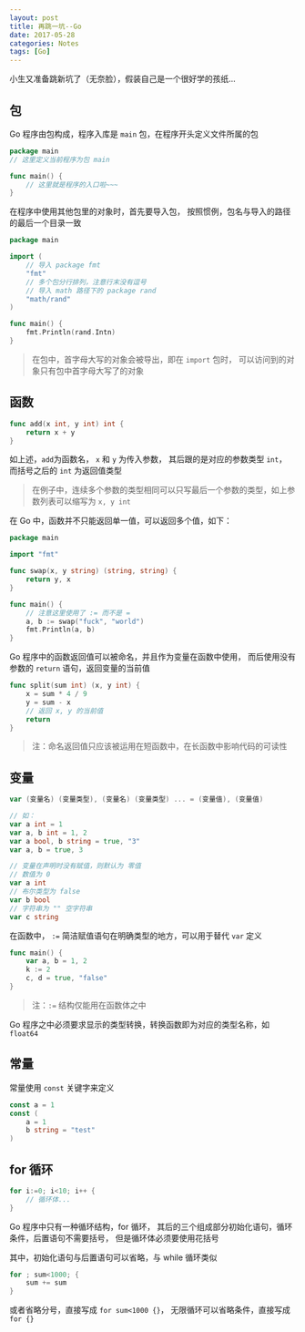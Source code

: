 ```yaml
---
layout: post
title: 再跳一坑--Go
date: 2017-05-28
categories: Notes
tags: [Go]
---
```


小生又准备跳新坑了（无奈脸），假装自己是一个很好学的孩纸...

## 包

Go 程序由包构成，程序入库是 `main` 包，在程序开头定义文件所属的包

```go
package main
// 这里定义当前程序为包 main

func main() {
    // 这里就是程序的入口啦~~~
}
```

在程序中使用其他包里的对象时，首先要导入包，
按照惯例，包名与导入的路径的最后一个目录一致

```go
package main

import (
    // 导入 package fmt
    "fmt"
    // 多个包分行排列，注意行末没有逗号
    // 导入 math 路径下的 package rand
    "math/rand"
)

func main() {
    fmt.Println(rand.Intn)
}
```

> 在包中，首字母大写的对象会被导出，即在 `import` 包时，
> 可以访问到的对象只有包中首字母大写了的对象

## 函数

```go
func add(x int, y int) int {
    return x + y
}
```

如上述，`add`为函数名， `x` 和 `y` 为传入参数， 其后跟的是对应的参数类型 `int`，
而括号之后的 `int` 为返回值类型
  
> 在例子中，连续多个参数的类型相同可以只写最后一个参数的类型，如上参数列表可以缩写为 `x, y int`

在 Go 中，函数并不只能返回单一值，可以返回多个值，如下：

```go
package main

import "fmt"

func swap(x, y string) (string, string) {
    return y, x
}

func main() {
    // 注意这里使用了 := 而不是 =
    a, b := swap("fuck", "world")
    fmt.Println(a, b)
}
```

Go 程序中的函数返回值可以被命名，并且作为变量在函数中使用，
而后使用没有参数的 `return` 语句，返回变量的当前值

```go
func split(sum int) (x, y int) {
    x = sum * 4 / 9
    y = sum - x
    // 返回 x, y 的当前值
    return
}
```

> 注：命名返回值只应该被运用在短函数中，在长函数中影响代码的可读性

## 变量

```go
var (变量名) (变量类型), (变量名) (变量类型) ... = (变量值), (变量值)

// 如：
var a int = 1
var a, b int = 1, 2
var a bool, b string = true, "3"
var a, b = true, 3

// 变量在声明时没有赋值，则默认为 零值
// 数值为 0
var a int
// 布尔类型为 false
var b bool
// 字符串为 "" 空字符串
var c string 
```

在函数中， `:=` 简洁赋值语句在明确类型的地方，可以用于替代 `var` 定义

```go
func main() {
    var a, b = 1, 2
    k := 2
    c, d = true, "false"
}
```

> 注：`:=` 结构仅能用在函数体之中

Go 程序之中必须要求显示的类型转换，转换函数即为对应的类型名称，如 `float64`


## 常量

常量使用 `const` 关键字来定义

```go
const a = 1
const (
    a = 1
    b string = "test"
)
```

## for 循环

```go
for i:=0; i<10; i++ {
    // 循环体...
}
```

Go 程序中只有一种循环结构，for 循环，
其后的三个组成部分初始化语句，循环条件，后置语句不需要括号，
但是循环体必须要使用花括号
  
其中，初始化语句与后置语句可以省略，与 while 循环类似

```go
for ; sum<1000; {
    sum += sum
}
```

或者省略分号，直接写成 `for sum<1000 {}`，
无限循环可以省略条件，直接写成 `for {}`
